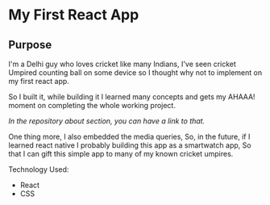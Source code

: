 # My First React App

## Purpose

I'm a Delhi guy who loves cricket like many Indians, I've seen cricket Umpired counting ball on some device so I thought why not to implement on my first react app.

So I built it, while building it I learned many concepts and gets my AHAAA! moment on completing the whole working project.

*In the repository about section, you can have a link to that.*

One thing more, I also embedded the media queries, So, in the future, if I learned react native I probably building this app as a smartwatch app, So that I can gift this simple app to many of my known cricket umpires.

Technology Used:
- React
- CSS
